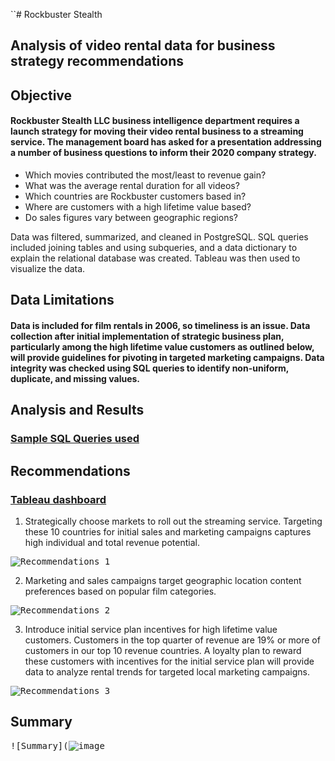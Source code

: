 ``# Rockbuster Stealth
## Analysis of video rental data for business strategy recommendations
## **Objective**

#### Rockbuster Stealth LLC business intelligence department requires a launch strategy for moving their video rental business to a streaming service. The management board has asked for a presentation addressing a number of business questions to inform their 2020 company strategy.
- Which movies contributed the most/least to revenue gain?
- What was the average rental duration for all videos?
- Which countries are Rockbuster customers based in?
- Where are customers with a high lifetime value based?
- Do sales figures vary between geographic regions?

Data was filtered, summarized, and cleaned in PostgreSQL. SQL queries included joining tables and using subqueries, and a data dictionary to explain the relational database was created. Tableau was then used to visualize the data.
 
## **Data Limitations**

#### Data is included for film rentals in 2006, so timeliness is an issue. Data collection after initial implementation of strategic business plan, particularly among the high lifetime value customers as outlined below, will provide guidelines for pivoting in targeted marketing campaigns. Data integrity was checked using SQL queries to identify non-uniform, duplicate, and missing values.
 
## **Analysis and Results**
### [Sample SQL Queries used](https://github.com/dsad8000/rockbuster_stealth/tree/main/sql_queries)

## **Recommendations**

### [Tableau dashboard](https://public.tableau.com/app/profile/hadeel.ghurab/vizzes)

1. Strategically choose markets to roll out the streaming service. Targeting these 10 countries for initial sales and marketing campaigns captures high individual and total revenue potential.
 
<kbd>![Recommendations_1](https://github.com/dsad8000/rockbuster_stealth/assets/98616377/902ef4f2-8e2c-4e16-9fac-6ff2f771698e)<kbd>
 
2. Marketing and sales campaigns target geographic location content preferences based on popular film categories.
 
<kbd>![Recommendations_2](https://github.com/dsad8000/rockbuster_stealth/assets/98616377/510c0b1c-19ce-48a3-973a-a6b5a6797260)<kbd>
 
3. Introduce initial service plan incentives for high lifetime value customers. Customers in the top quarter of revenue are 19% or more of customers in our top 10 revenue countries. A loyalty plan to reward these customers with incentives for the initial service plan will provide data to analyze rental trends for targeted local marketing campaigns.
 
<kbd>![Recommendations_3](https://github.com/dsad8000/rockbuster_stealth/assets/98616377/1bb9f51f-4007-49de-aa58-0652d62cbc0d)<kbd>

 
## **Summary**

<kbd>![Summary](![image](https://github.com/dsad8000/rockbuster_stealth/assets/98616377/ee817278-a9a6-4616-bb5a-b8e54bca9ab1)<kbd>
